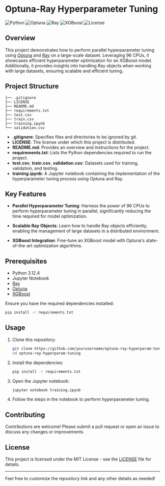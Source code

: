 # Optuna-Ray Hyperparameter Tuning

![Python](https://img.shields.io/badge/python-v3.12.4-blue)
![Optuna](https://img.shields.io/badge/Optuna-v3.x-orange)
![Ray](https://img.shields.io/badge/Ray-v2.x-green)
![XGBoost](https://img.shields.io/badge/XGBoost-v1.x-red)
![License](https://img.shields.io/badge/license-MIT-lightgrey)

## Overview

This project demonstrates how to perform parallel hyperparameter tuning using [Optuna](https://optuna.org/) and [Ray](https://docs.ray.io/en/latest/) on a large-scale dataset. Leveraging 96 CPUs, it showcases efficient hyperparameter optimization for an XGBoost model. Additionally, it provides insights into handling Ray objects when working with large datasets, ensuring scalable and efficient tuning.

## Project Structure

```plaintext
├── .gitignore
├── LICENSE
├── README.md
├── requirements.txt
├── test.csv
├── train.csv
├── training.ipynb
└── validation.csv
```

- **.gitignore**: Specifies files and directories to be ignored by git.
- **LICENSE**: The license under which this project is distributed.
- **README.md**: Provides an overview and instructions for the project.
- **requirements.txt**: Lists the Python dependencies required to run the project.
- **test.csv**, **train.csv**, **validation.csv**: Datasets used for training, validation, and testing.
- **training.ipynb**: A Jupyter notebook containing the implementation of the hyperparameter tuning process using Optuna and Ray.

## Key Features

- **Parallel Hyperparameter Tuning**: Harness the power of 96 CPUs to perform hyperparameter tuning in parallel, significantly reducing the time required for model optimization.
  
- **Scalable Ray Objects**: Learn how to handle Ray objects efficiently, enabling the management of large datasets in a distributed environment.
  
- **XGBoost Integration**: Fine-tune an XGBoost model with Optuna's state-of-the-art optimization algorithms.

## Prerequisites

- Python 3.12.4
- Jupyter Notebook
- [Ray](https://docs.ray.io/en/latest/)
- [Optuna](https://optuna.org/)
- [XGBoost](https://xgboost.readthedocs.io/)

Ensure you have the required dependencies installed:

```bash
pip install -r requirements.txt
```

## Usage

1. Clone this repository:

   ```bash
   git clone https://github.com/yourusername/optuna-ray-hyperparam-tuning.git
   cd optuna-ray-hyperparam-tuning
   ```

2. Install the dependencies:

   ```bash
   pip install -r requirements.txt
   ```

3. Open the Jupyter notebook:

   ```bash
   jupyter notebook training.ipynb
   ```

4. Follow the steps in the notebook to perform hyperparameter tuning.

## Contributing

Contributions are welcome! Please submit a pull request or open an issue to discuss any changes or improvements.

## License

This project is licensed under the MIT License - see the [LICENSE](LICENSE) file for details.

---

Feel free to customize the repository link and any other details as needed!